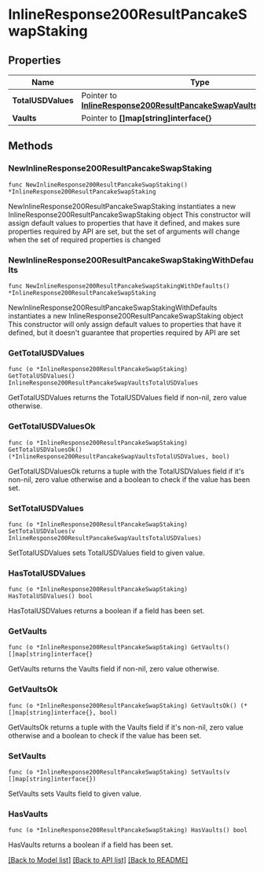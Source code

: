# InlineResponse200ResultPancakeSwapStaking

## Properties

Name | Type | Description | Notes
------------ | ------------- | ------------- | -------------
**TotalUSDValues** | Pointer to [**InlineResponse200ResultPancakeSwapVaultsTotalUSDValues**](InlineResponse200ResultPancakeSwapVaultsTotalUSDValues.md) |  | [optional] 
**Vaults** | Pointer to **[]map[string]interface{}** |  | [optional] 

## Methods

### NewInlineResponse200ResultPancakeSwapStaking

`func NewInlineResponse200ResultPancakeSwapStaking() *InlineResponse200ResultPancakeSwapStaking`

NewInlineResponse200ResultPancakeSwapStaking instantiates a new InlineResponse200ResultPancakeSwapStaking object
This constructor will assign default values to properties that have it defined,
and makes sure properties required by API are set, but the set of arguments
will change when the set of required properties is changed

### NewInlineResponse200ResultPancakeSwapStakingWithDefaults

`func NewInlineResponse200ResultPancakeSwapStakingWithDefaults() *InlineResponse200ResultPancakeSwapStaking`

NewInlineResponse200ResultPancakeSwapStakingWithDefaults instantiates a new InlineResponse200ResultPancakeSwapStaking object
This constructor will only assign default values to properties that have it defined,
but it doesn't guarantee that properties required by API are set

### GetTotalUSDValues

`func (o *InlineResponse200ResultPancakeSwapStaking) GetTotalUSDValues() InlineResponse200ResultPancakeSwapVaultsTotalUSDValues`

GetTotalUSDValues returns the TotalUSDValues field if non-nil, zero value otherwise.

### GetTotalUSDValuesOk

`func (o *InlineResponse200ResultPancakeSwapStaking) GetTotalUSDValuesOk() (*InlineResponse200ResultPancakeSwapVaultsTotalUSDValues, bool)`

GetTotalUSDValuesOk returns a tuple with the TotalUSDValues field if it's non-nil, zero value otherwise
and a boolean to check if the value has been set.

### SetTotalUSDValues

`func (o *InlineResponse200ResultPancakeSwapStaking) SetTotalUSDValues(v InlineResponse200ResultPancakeSwapVaultsTotalUSDValues)`

SetTotalUSDValues sets TotalUSDValues field to given value.

### HasTotalUSDValues

`func (o *InlineResponse200ResultPancakeSwapStaking) HasTotalUSDValues() bool`

HasTotalUSDValues returns a boolean if a field has been set.

### GetVaults

`func (o *InlineResponse200ResultPancakeSwapStaking) GetVaults() []map[string]interface{}`

GetVaults returns the Vaults field if non-nil, zero value otherwise.

### GetVaultsOk

`func (o *InlineResponse200ResultPancakeSwapStaking) GetVaultsOk() (*[]map[string]interface{}, bool)`

GetVaultsOk returns a tuple with the Vaults field if it's non-nil, zero value otherwise
and a boolean to check if the value has been set.

### SetVaults

`func (o *InlineResponse200ResultPancakeSwapStaking) SetVaults(v []map[string]interface{})`

SetVaults sets Vaults field to given value.

### HasVaults

`func (o *InlineResponse200ResultPancakeSwapStaking) HasVaults() bool`

HasVaults returns a boolean if a field has been set.


[[Back to Model list]](../README.md#documentation-for-models) [[Back to API list]](../README.md#documentation-for-api-endpoints) [[Back to README]](../README.md)


